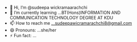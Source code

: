 - 👋 Hi, I’m @sudeepa wickramaarachchi
- 🌱 I’m currently learning ...BT(Hons)INFORMATION AND COMMUNICATION  TECHNOLOGY DEGREE AT KDU
- 📫 How to reach me ...sudeepawicramarachchi8@gmail.com
- 😄 Pronouns: ...she/her
- ⚡ Fun fact: ...

<!---
sudeepa8/sudeepa8 is a ✨ special ✨ repository because its `README.md` (this file) appears on your GitHub profile.
You can click the Preview link to take a look at your changes.
--->
